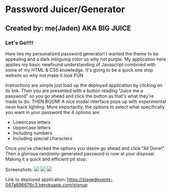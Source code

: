 # **Password Juicer/Generator**
## Created by: me(Jaden) AKA BIG JUICE
### Let's Go!!!! 

Here lies my personalized password generator! 
I wanted the theme to be appealing and a dark intriguing color so why not purple. My application here applies my basic newfound understanding of Javascript combined with some of my HTML & CSS knowledge. It's going to be a quick one stop website so why not make it look FUN. 

Instructions are simple just load up the deployed application by clicking on its link. Then you are presented with a button reading "Juice me a password" so you go ahead and click the button as that's what they're made to do. THEN BOOM! A nice modal interface pops up with experimental neon back lighting. More importantly, the options to select what specifically you want in your password the 4 options are:

- Lowercase letters
- Uppercase letters
- Including numbers
- Including special characters

Once you've checked the options you desire go ahead and click "All Done!".
Then a glorious randomly-generated password is now at your disposal.
Making it a quick and efficient pit stop.

Screenshots:
![](assets/Screenshot%20(22).png)
![](assets/Screenshot%20(23).png)
![](assets/Screenshot%20(24).png)


Link to deployed application: https://stagedevents-047a896676c3.herokuapp.com/signup 
